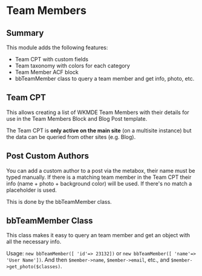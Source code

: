 # Team Members

## Summary

This module adds the following features:

- Team CPT with custom fields
- Team taxonomy with colors for each category
- Team Member ACF block
- bbTeamMember class to query a team member and get info, photo, etc.

## Team CPT

This allows creating a list of WKMDE Team Members with their details for use in
the Team Members Block and Blog Post template.

The Team CPT is **only active on the main site** (on a multisite instance) but the
data can be queried from other sites (e.g. Blog).

## Post Custom Authors

You can add a custom author to a post via the metabox, their name must be typed manually. If there
is a matching team member in the Team CPT their info (name + photo + background color) will be used.
If there's no match a placeholder is used.

This is done by the bbTeamMember class.

## bbTeamMember Class

This class makes it easy to query an team member and get an object with all the necessary info.

Usage: `new bbTeamMember([ 'id'=> 23132])` or `new bbTeamMember([ 'name'=> 'User Name'])`.
And then `$member->name`, `$member->email`, etc., and `$member->get_photo($classes)`.
